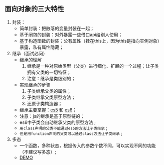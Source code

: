 ## 面向对象的三大特性
1. 封装：
    - 简单封装：把散落的变量封装在一起；
    - 基于闭包的封装：对外暴露一些借口api给别人使用；
    - 基于构造函数的封装；公有属性（挂在this上，因为this是指向实例对象）暴露，私有属性隐藏；
2. 继承（面试必问）
    - 继承的理解
        1. 继承是一种对原始类型（父类）进行细化、扩展的一个过程；让子类拥有父类的一切特征；
        2. 注意：继承是类级别的；
    - 实现继承的步骤
        1. 子类继承父类的属性；
        2. 子类继承父类原型方法；
        3. 还原子类构造器；
    - 继承主要掌握：[es5](../DEMO/5.继承/1.es5继承.html) 和 [es6](../DEMO/5.继承/1.es6继承.html)；
    - 注意：js的继承是基于原型链的；
    - es6中子类会自动继承父类的原型方法 ;
    - `用class声明的父类不能通过es5的方法让子类继承` ;
    - `但是用function声明的父类可以通过class方法让子类继承` ;
3. 多态
    - 一个函数，多种状态，根据传入的参数个数不同，可以实现不同的功能（不建议写多态）;
    - [DEMO](../DEMO/6.多态/01.多态.html)
